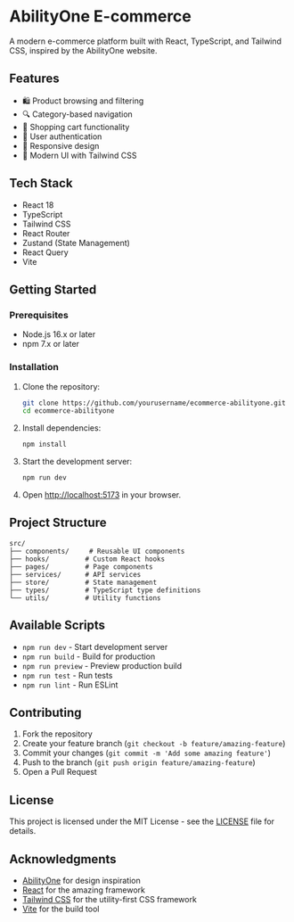 # AbilityOne E-commerce

A modern e-commerce platform built with React, TypeScript, and Tailwind CSS, inspired by the AbilityOne website.

## Features

- 🛍️ Product browsing and filtering
- 🔍 Category-based navigation
- 🛒 Shopping cart functionality
- 👤 User authentication
- 📱 Responsive design
- 🎨 Modern UI with Tailwind CSS

## Tech Stack

- React 18
- TypeScript
- Tailwind CSS
- React Router
- Zustand (State Management)
- React Query
- Vite

## Getting Started

### Prerequisites

- Node.js 16.x or later
- npm 7.x or later

### Installation

1. Clone the repository:
   ```bash
   git clone https://github.com/yourusername/ecommerce-abilityone.git
   cd ecommerce-abilityone
   ```

2. Install dependencies:
   ```bash
   npm install
   ```

3. Start the development server:
   ```bash
   npm run dev
   ```

4. Open [http://localhost:5173](http://localhost:5173) in your browser.

## Project Structure

```
src/
├── components/     # Reusable UI components
├── hooks/         # Custom React hooks
├── pages/         # Page components
├── services/      # API services
├── store/         # State management
├── types/         # TypeScript type definitions
└── utils/         # Utility functions
```

## Available Scripts

- `npm run dev` - Start development server
- `npm run build` - Build for production
- `npm run preview` - Preview production build
- `npm run test` - Run tests
- `npm run lint` - Run ESLint

## Contributing

1. Fork the repository
2. Create your feature branch (`git checkout -b feature/amazing-feature`)
3. Commit your changes (`git commit -m 'Add some amazing feature'`)
4. Push to the branch (`git push origin feature/amazing-feature`)
5. Open a Pull Request

## License

This project is licensed under the MIT License - see the [LICENSE](LICENSE) file for details.

## Acknowledgments

- [AbilityOne](https://www.abilityone.com/) for design inspiration
- [React](https://reactjs.org/) for the amazing framework
- [Tailwind CSS](https://tailwindcss.com/) for the utility-first CSS framework
- [Vite](https://vitejs.dev/) for the build tool
